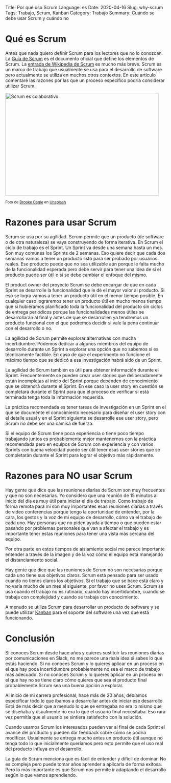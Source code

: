 Title: Por qué uso Scrum
Language: es
Date: 2020-04-16
Slug: why-scrum
Tags: Trabajo, Scrum, Kanban
Category: Trabajo
Summary: Cuándo se debe usar Scrum y cuándo no

# Qué es Scrum

Antes que nada quiero definir Scrum para los lectores que no lo conozcan.
La [Guía de Scrum](https://www.scrumguides.org/docs/scrumguide/v2017/2017-Scrum-Guide-Spanish-European.pdf) es el documento oficial que define los elementos de Scrum.
La [entrada de Wikipedia de Scrum](https://es.wikipedia.org/wiki/Scrum_(desarrollo_de_software)) es mucho más breve.
Scrum es un marco de trabajo que usualmente se usa para el desarrollo de software pero actualmente se utiliza en muchos otros contextos.
En este artículo comentaré las razones por las que un proceso específico podría considerar utilizar Scrum.

<img src="https://genarod.github.io/blog/images/brooke-cagle-g1Kr4Ozfoac-unsplash-480x320.jpg"
     alt="Scrum es colaborativo" width="480" height="320" />
     
<sup>Foto de [Brooke Cagle](https://unsplash.com/@brookecagle?utm_source=unsplash&utm_medium=referral&utm_content=creditCopyText)
en [Unsplash](https://unsplash.com/s/photos/office?utm_source=unsplash&utm_medium=referral&utm_content=creditCopyText)</sup>

# Razones para usar Scrum

Scrum se usa por su agilidad. Scrum permite que un producto (de software o de otra naturaleza) se vaya construyendo de forma iterativa.
En Scrum el ciclo de trabajo es el Sprint. Un Sprint va desde una semana hasta un mes. Son muy comunes los Sprints de 2 semanas.
Eso quiere decir que cada dos semanas vamos a tener un producto listo para ser probado por usuarios reales.
Ese producto puede que no sea utilizable aún porque le falta mucho de la funcionalidad esperada pero debe servir para tener una idea de si el producto puede ser útil o si se debe cambiar el enfoque del mismo.

El product owner del proyecto Scrum se debe encargar de que en cada Sprint se desarrolle la funcionalidad que le dé el mayor valor al producto.
Si eso se logra vamos a tener un producto útil en el menor tiempo posible.
En cualquier caso lograremos tener un producto útil en mucho menos tiempo que si hubiéramos planificado toda la funcionalidad del producto sin ciclos de entrega periódicos
porque las funcionalidades menos útiles se desarrollarán al final y antes de que se desarrollen ya tendremos un producto funcional con el que podremos decidir si vale la pena continuar con el desarrollo o no.

La agilidad de Scrum permite explorar alternativas con mucha incertidumbre. Podemos dedicar a algunos miembros del equipo de desarrollo durante un Sprint a explorar una opción que no sabemos si es técnicamente factible.
En caso de que el experimento no funcione el máximo tiempo que se dedicó a esa investigación habrá sido de un Sprint.

La agilidad de Scrum también es útil para obtener información durante el Sprint.
Frecuentemente se pueden crear user stories que deliberadamente están incompletas al inicio del Sprint porque dependen de conocimiento que se obtendrá durante el Sprint.
En ese caso la user story en cuestión se completará durante el Sprint para que el proceso de verificar si está terminada tenga toda la información requerida.

La práctica recomendada es tener tareas de investigación en un Sprint en el que se documente el conocimiento necesario para diseñar el user story con el detalle usual
y en el Sprint siguiente se desarrolle ese user story, pero Scrum no debe ser una camisa de fuerza.

Si el equipo de Scrum tiene poca experiencia o tiene poco tiempo trabajando juntos es probablemente mejor mantenernos con la práctica recomendada
pero en equipos de Scrum con experiencia y con varios Sprints con buena velocidad puede ser útil tener esas user stories que se completarán durante el Sprint para lograr el objetivo más rápidamente.

# Razones para NO usar Scrum

Hay gente que dice que las reuniones diarias de Scrum son muy frecuentes y que no son necesarias. Yo considero que una reunión de 15 minutos al inicio del día es muy útil para iniciar el día de trabajo.
Como trabajo de forma remota  para mí son muy importantes esas reuniones diarias a través de video conferencias porque
tengo la oportunidad de entender, por la cara, los gestos y la voz de mi equipo de desarrollo, cómo va el trabajo de cada uno.
Hay personas que no piden ayuda a tiempo o que pueden estar pasando por problemas personales que van a afectar el trabajo
y es importante tener estas reuniones para tener una vista más cercana del equipo.

Por otra parte en estos tiempos de aislamiento social me parece importante entender a través de la imagen y de la voz cómo el equipo está manejando el distanciamiento social.

Hay gente que dice que las reuniones de Scrum no son necesarias porque cada uno tiene sus objetivos claros. Scrum está pensado para ser usado cuando no tienes claros los objetivos.
Si el trabajo que se hace está claro y no varía mucho de un mes al siguiente, por favor no uses Scrum.
Scrum se usa cuando el trabajo no es rutinario, cuando hay incertidumbre, cuando se trabaja con complejidad y cuando se trabaja con conocimiento.

A menudo se utiliza Scrum para desarrollar un producto de software y se puede utilizar [Kanban](https://en.wikipedia.org/wiki/Kanban_(development)) para el soporte del software una vez que está funcionando.

# Conclusión

Si conoces Scrum desde hace años y quieres sustituir las reuniones diarias por comunicaciones en Slack, no me parece una mala idea si sabes lo que estás haciendo.
Si no conoces Scrum y lo quieres aplicar en un proceso en el que hay poca incertidumbre probablemente no sea el marco de trabajo más adecuado.
Si no conoces Scrum y lo quieres aplicar en un proceso en el que hay no se tiene claro cómo quieres que sea el producto final probablemente Scrum sea una buena opción a explorar.

Al inicio de mi carrera profesional, hace más de 20 años, debíamos especificar todo lo que íbamos a desarrollar antes de iniciar ese desarrollo.
Está de más decir que a menudo lo que se entregaba no era lo mismo que se diseñaba y usualmente no era lo que el usuario final necesitaba.
Eso rara vez permitía que el usuario se sintiera satisfecho con la solución.

Cuando usamos Scrum los interesados pueden ver al final de cada Sprint el avance del producto y pueden dar feedback sobre cómo se podría modificar.
Usualmente se entrega mucho antes un producto útil aunque no tenga todo lo que inicialmente queríamos pero esto permite que el uso real del producto influya en el desarrollo.

La guía de Scrum menciona que es fácil de entender y difícil de dominar. No es compleja pero puede tomar años aprender a aplicarla de forma exitosa.
Pero lo más importante es que Scrum nos permite ir adaptando el desarrollo según lo que vamos aprendiendo.
